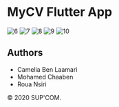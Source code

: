 # MyCV Flutter App

![6](https://user-images.githubusercontent.com/76062686/139584481-bd127c06-aae4-4c97-8574-ecdf1270b354.jpg)
![7](https://user-images.githubusercontent.com/76062686/139584416-d8e31bd4-6087-4ead-9643-2143f5088920.jpg)
![8](https://user-images.githubusercontent.com/76062686/139584419-8b3613f1-e9af-439f-a779-e0600928abd4.jpg)
![9](https://user-images.githubusercontent.com/76062686/139584427-2feec0f0-bf0b-4ab3-9c2d-fbfd9ef3ee5f.jpg)
![10](https://user-images.githubusercontent.com/76062686/139584434-e717b5b5-288c-4245-8572-b5ceb572a695.jpg)


## Authors
- Camelia Ben Laamari
- Mohamed Chaaben
- Roua Nsiri

© 2020 SUP'COM.
